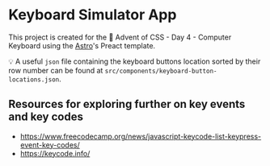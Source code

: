 # Keyboard Simulator App

This project is created for the 🎄 Advent of CSS - Day 4 - Computer Keyboard using the [Astro](https://github.com/withastro/astro/)'s Preact template.

💡 A useful `json` file containing the keyboard buttons location sorted by their row number can be found at `src/components/keyboard-button-locations.json`.

## Resources for exploring further on key events and key codes

- https://www.freecodecamp.org/news/javascript-keycode-list-keypress-event-key-codes/
- https://keycode.info/